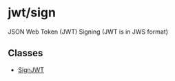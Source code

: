 # jwt/sign

JSON Web Token (JWT) Signing (JWT is in JWS format)

## Classes

- [SignJWT](classes/SignJWT.md)
